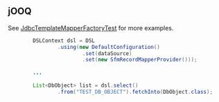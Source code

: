 jOOQ
-----

See [JdbcTemplateMapperFactoryTest](/src/test/java/org/sfm/jdbc/spring/JdbcTemplateMapperFactoryTest.java) for more examples.

```java
		DSLContext dsl = DSL
				.using(new DefaultConfiguration()
						.set(dataSource)
						.set(new SfmRecordMapperProvider()));
		
		...
		
		List<DbObject> list = dsl.select()
				.from("TEST_DB_OBJECT").fetchInto(DbObject.class);
```

